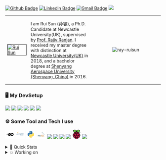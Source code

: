 

<!--
**ray-ruisun/ray-ruisun** is a ✨ _special_ ✨ repository because its `README.md` (this file) appears on your GitHub profile.

Here are some ideas to get you started:

- 🔭 I’m currently working on ...
- 🌱 I’m currently learning ...
- 👯 I’m looking to collaborate on ...
- 🤔 I’m looking for help with ...
- 💬 Ask me about ...
- 📫 How to reach me: ...
- 😄 Pronouns: ...
- ⚡ Fun fact: ...
-->

[![Github Badge](http://img.shields.io/badge/-Github-black?style=flat-square&logo=github&link=https://github.com/Defcon27/)](https://github.com/ray-ruisun/) 
[![Linkedin Badge](https://img.shields.io/badge/-LinkedIn-blue?style=flat-square&logo=Linkedin&logoColor=white&link=https://www.linkedin.com/in/hemanthkollipara/)](https://www.linkedin.com/in/rui-sun-2276aba5)
[![Gmail Badge](https://img.shields.io/badge/-Gmail-d14836?style=flat-square&logo=Gmail&logoColor=white&link=mailto:defcon.sentinal95@gmail.com)](mailto:ruisun.ray@gmail.com)
![](https://visitor-badge.glitch.me/badge?page_id=ray-ruisun.ray-ruisun)


<table width="100%" border="0" cellspacing="15" cellpadding="0">
<tbody>
  <tr>
    <td width="15%">
        <a href="https://rui-sun.com/images/profile_photo.jpeg"><img alt="Rui Sun" src="https://rui-sun.com/images/profile_photo.jpeg" width="160" border="1"></a>
    </td>
    <td>
    <p align="left"> 
        I am Rui Sun (<span lang="zh-cn">孙睿</span>), a <span property="tittle">Ph.D. Candidate<span> 
        at <span property="affiliation">Newcastle University(UK)</span>,
        supervised by <a href="https://rajivranjan.net/"> Prof. Rajiv Ranjan</a>. 
        I received my master degree with distinction at <a href="https://www.ncl.ac.uk/">Newcastle University(UK)</a> in 2018,
        and a bachelor degree at 
        <a href="https://www.sau.edu.cn/"> Shenyang Aerospace University 
        (Shenyang, China)</a> in 2016. <br>
    </p>
    </td>
    <td width="45%" >
        <p align="center"> <img src="https://github-readme-stats.vercel.app/api?username=ray-ruisun&show_icons=true&include_all_commits=true&count_private=true" alt="ray-ruisun" /> </p>
    </td>
   </tr>
</tbody>
</table>

<!-- <details>
  <summary>Some more stuff 😄</summary> -->

### 🖥️ My DevSetup
<img src="https://img.shields.io/badge/Windows-555555.svg?&style=flat-square&logo=windows&logoColor=0078D6"> <img src="https://img.shields.io/badge/Ubuntu-555555.svg?&style=flat-square&logo=Ubuntu&logoColor=F37626"> <img src="https://img.shields.io/badge/Jupyter-555555.svg?&style=flat-square&logo=jupyter&logoColor=F37626"> <img src="https://img.shields.io/badge/Docker-555555.svg?&style=flat-square&logo=docker&logoColor=0078D6"> <img src="https://img.shields.io/badge/Kubernetes-555555.svg?&style=flat-square&logo=kubernetes&logoColor=0078D6"> <img src="https://img.shields.io/badge/Terminal-555555.svg?&style=flat-square&logo=powershell&logoColor=white">
  
### ⚙️ Some Tool and Tech I use
<code><img height="30" src="https://raw.githubusercontent.com/github/explore/80688e429a7d4ef2fca1e82350fe8e3517d3494d/topics/go/go.png"></code>
<code><img height="30" src="https://raw.githubusercontent.com/github/explore/80688e429a7d4ef2fca1e82350fe8e3517d3494d/topics/java/java.png"></code>
<code><img height="30" src="https://raw.githubusercontent.com/github/explore/80688e429a7d4ef2fca1e82350fe8e3517d3494d/topics/python/python.png"></code>
<code><img height="30" src="https://raw.githubusercontent.com/github/explore/80688e429a7d4ef2fca1e82350fe8e3517d3494d/topics/mysql/mysql.png"></code>
<code><img height="30" src="https://avatars1.githubusercontent.com/u/45120?s=200&v=4"></code>
<code><img height="30" src="https://avatars1.githubusercontent.com/u/2918581?s=200&v=4"></code>
<code><img height="30" src="https://avatars3.githubusercontent.com/u/18133?s=200&v=4"></code>
<code><img height="30" src="https://avatars.githubusercontent.com/u/15658638"></code>
<code><img height="30" src="https://raw.githubusercontent.com/github/explore/80688e429a7d4ef2fca1e82350fe8e3517d3494d/topics/raspberry-pi/raspberry-pi.png"></code>
<code><img height="30" src="https://avatars2.githubusercontent.com/u/1728152?s=200&v=4"></code>  
</details>


<details>
<summary> 🚀 Quick Stats </summary>
<p align="center">
<img align="center" src="https://github-readme-stats.vercel.app/api?username=ray-ruisun&show_icons=true&line_height=21&theme=react" alt="Rui Sun's Github Stats" />
<img align="center" src="https://github-readme-stats.vercel.app/api/top-langs/?username=ray-ruisun&theme=react&line_height=27&layout=compact" />
</p>
</details>

<details>
<summary> 💥 Working on </summary>
<br>
<p align="center">
<a href="https://github.com/WorldAiResearch/ResearchResources">
<img src="https://github-readme-stats.vercel.app/api/pin/?username=WorldAiResearch&repo=ResearchResources&show_owner=true&theme=react" />
</a>&ensp;
<a href="https://github.com/WorldAiResearch/CSUsefulResources">
<img src="https://github-readme-stats.vercel.app/api/pin/?username=WorldAiResearch&repo=CSUsefulResources&show_owner=true&theme=react" />
</a>
</p>
</details>
